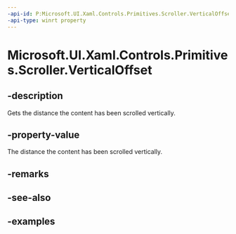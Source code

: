 ```yaml
---
-api-id: P:Microsoft.UI.Xaml.Controls.Primitives.Scroller.VerticalOffset
-api-type: winrt property
---
```


# Microsoft.UI.Xaml.Controls.Primitives.Scroller.VerticalOffset

<!--
public double VerticalOffset { get; }
-->

## -description

Gets the distance the content has been scrolled vertically.

## -property-value

The distance the content has been scrolled vertically.

## -remarks

## -see-also

## -examples

